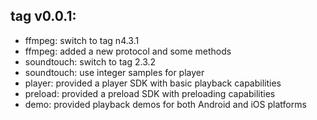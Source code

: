 tag v0.0.1:
--------------------------------
- ffmpeg: switch to tag n4.3.1
- ffmpeg: added a new protocol and some methods
- soundtouch: switch to tag 2.3.2
- soundtouch: use integer samples for player
- player: provided a player SDK with basic playback capabilities
- preload: provided a preload SDK with preloading capabilities
- demo: provided playback demos for both Android and iOS platforms

